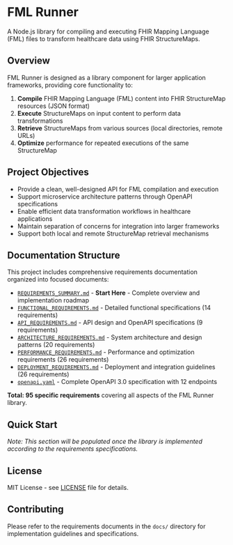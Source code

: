 # FML Runner

A Node.js library for compiling and executing FHIR Mapping Language (FML) files to transform healthcare data using FHIR StructureMaps.

## Overview

FML Runner is designed as a library component for larger application frameworks, providing core functionality to:

1. **Compile** FHIR Mapping Language (FML) content into FHIR StructureMap resources (JSON format)
2. **Execute** StructureMaps on input content to perform data transformations
3. **Retrieve** StructureMaps from various sources (local directories, remote URLs)
4. **Optimize** performance for repeated executions of the same StructureMap

## Project Objectives

- Provide a clean, well-designed API for FML compilation and execution
- Support microservice architecture patterns through OpenAPI specifications
- Enable efficient data transformation workflows in healthcare applications
- Maintain separation of concerns for integration into larger frameworks
- Support both local and remote StructureMap retrieval mechanisms

## Documentation Structure

This project includes comprehensive requirements documentation organized into focused documents:

- [`REQUIREMENTS_SUMMARY.md`](./docs/REQUIREMENTS_SUMMARY.md) - **Start Here** - Complete overview and implementation roadmap
- [`FUNCTIONAL_REQUIREMENTS.md`](./docs/FUNCTIONAL_REQUIREMENTS.md) - Detailed functional specifications (14 requirements)
- [`API_REQUIREMENTS.md`](./docs/API_REQUIREMENTS.md) - API design and OpenAPI specifications (9 requirements)
- [`ARCHITECTURE_REQUIREMENTS.md`](./docs/ARCHITECTURE_REQUIREMENTS.md) - System architecture and design patterns (20 requirements)
- [`PERFORMANCE_REQUIREMENTS.md`](./docs/PERFORMANCE_REQUIREMENTS.md) - Performance and optimization requirements (26 requirements)
- [`DEPLOYMENT_REQUIREMENTS.md`](./docs/DEPLOYMENT_REQUIREMENTS.md) - Deployment and integration guidelines (26 requirements)
- [`openapi.yaml`](./docs/openapi.yaml) - Complete OpenAPI 3.0 specification with 12 endpoints

**Total: 95 specific requirements** covering all aspects of the FML Runner library.

## Quick Start

*Note: This section will be populated once the library is implemented according to the requirements specifications.*

## License

MIT License - see [LICENSE](./LICENSE) file for details.

## Contributing

Please refer to the requirements documents in the `docs/` directory for implementation guidelines and specifications.